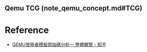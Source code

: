 Qemu TCG (note_qemu_concept.md#TCG)
---


# Reference

+ [QEMU使用者模擬原始碼分析一 整體概覽 - 知乎](https://zhuanlan.zhihu.com/p/583190374)

